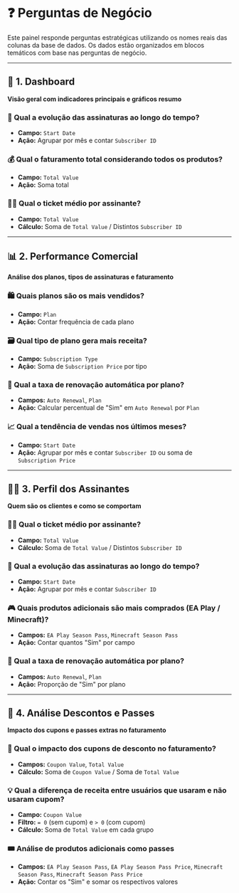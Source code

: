 # ❓ Perguntas de Negócio

Este painel responde perguntas estratégicas utilizando os nomes reais das colunas da base de dados. Os dados estão organizados em blocos temáticos com base nas perguntas de negócio.

---

## 🧭 1. Dashboard  
**Visão geral com indicadores principais e gráficos resumo**

### 📅 Qual a evolução das assinaturas ao longo do tempo?
- **Campo:** `Start Date`
- **Ação:** Agrupar por mês e contar `Subscriber ID`

### 💰 Qual o faturamento total considerando todos os produtos?
- **Campo:** `Total Value`
- **Ação:** Soma total

### 🧍‍♂️ Qual o ticket médio por assinante?
- **Campo:** `Total Value`
- **Cálculo:** Soma de `Total Value` / Distintos `Subscriber ID`

---

## 📊 2. Performance Comercial  
**Análise dos planos, tipos de assinaturas e faturamento**

### 🛍️ Quais planos são os mais vendidos?
- **Campo:** `Plan`
- **Ação:** Contar frequência de cada plano

### 🗃️ Qual tipo de plano gera mais receita?
- **Campo:** `Subscription Type`
- **Ação:** Soma de `Subscription Price` por tipo

### 🔁 Qual a taxa de renovação automática por plano?
- **Campos:** `Auto Renewal`, `Plan`
- **Ação:** Calcular percentual de "Sim" em `Auto Renewal` por `Plan`

### 📈 Qual a tendência de vendas nos últimos meses?
- **Campo:** `Start Date`
- **Ação:** Agrupar por mês e contar `Subscriber ID` ou soma de `Subscription Price`

---

## 🧑‍💼 3. Perfil dos Assinantes  
**Quem são os clientes e como se comportam**

### 🧍‍♂️ Qual o ticket médio por assinante?
- **Campo:** `Total Value`
- **Cálculo:** Soma de `Total Value` / Distintos `Subscriber ID`

### 📅 Qual a evolução das assinaturas ao longo do tempo?
- **Campo:** `Start Date`
- **Ação:** Agrupar por mês e contar `Subscriber ID`

### 🎮 Quais produtos adicionais são mais comprados (EA Play / Minecraft)?
- **Campos:** `EA Play Season Pass`, `Minecraft Season Pass`
- **Ação:** Contar quantos "Sim" por campo

### 🔁 Qual a taxa de renovação automática por plano?
- **Campos:** `Auto Renewal`, `Plan`
- **Ação:** Proporção de "Sim" por plano

---

## 🧾 4. Análise Descontos e Passes  
**Impacto dos cupons e passes extras no faturamento**

### 🧾 Qual o impacto dos cupons de desconto no faturamento?
- **Campos:** `Coupon Value`, `Total Value`
- **Cálculo:** Soma de `Coupon Value` / Soma de `Total Value`

### 💡 Qual a diferença de receita entre usuários que usaram e não usaram cupom?
- **Campo:** `Coupon Value`
- **Filtro:** `= 0` (sem cupom) e `> 0` (com cupom)
- **Cálculo:** Soma de `Total Value` em cada grupo

### 🎟️ Análise de produtos adicionais como passes
- **Campos:** `EA Play Season Pass`, `EA Play Season Pass Price`, `Minecraft Season Pass`, `Minecraft Season Pass Price`
- **Ação:** Contar os "Sim" e somar os respectivos valores
